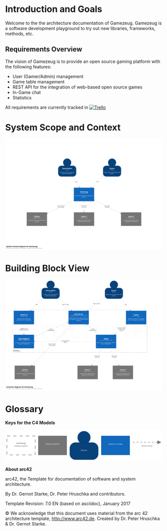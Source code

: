 Introduction and Goals
======================

Welcome to the the architecture documentation of Gamezeug.
Gamezeug is a software development playground to try out new libraries, frameworks, methods, etc.

Requirements Overview
---------------------

The vision of Gamezeug is to provide an open source gaming platform with the following features:
- User (Gamer/Admin) management
- Game table management
- REST API for the integration of web-based open source games
- In-Game chat
- Statistics

All requirements are currently tracked in
[![Trello](https://img.shields.io/badge/Trello-public-brightgreen.svg)](https://trello.com/b/xavV1IPz/gamezeug)

System Scope and Context
========================

![System Scope and Context View](c4model/00-ContextView.svg)

Building Block View
===================
![Building Block View](c4model/01-ContainerView.svg)

Glossary 
========

**Keys for the C4 Models**

![Keys](c4model/99-Keys.svg)


**About arc42**

arc42, the Template for documentation of software and system
architecture.

By Dr. Gernot Starke, Dr. Peter Hruschka and contributors.

Template Revision: 7.0 EN (based on asciidoc), January 2017

© We acknowledge that this document uses material from the arc 42
architecture template, <http://www.arc42.de>. Created by Dr. Peter
Hruschka & Dr. Gernot Starke.


